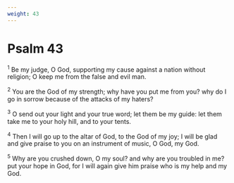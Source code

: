 ```yaml
---
weight: 43
---
```


# Psalm 43

<sup>1</sup> Be my judge, O God, supporting my cause against a nation without religion; O keep me from the false and evil man. 

<sup>2</sup> You are the God of my strength; why have you put me from you? why do I go in sorrow because of the attacks of my haters? 

<sup>3</sup> O send out your light and your true word; let them be my guide: let them take me to your holy hill, and to your tents. 

<sup>4</sup> Then I will go up to the altar of God, to the God of my joy; I will be glad and give praise to you on an instrument of music, O God, my God. 

<sup>5</sup> Why are you crushed down, O my soul? and why are you troubled in me? put your hope in God, for I will again give him praise who is my help and my God. 


